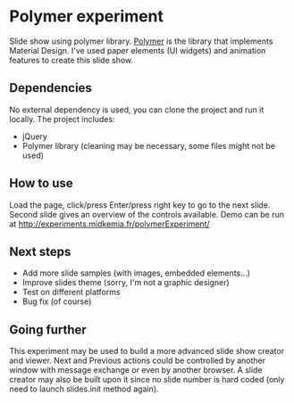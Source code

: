 Polymer experiment
======

Slide show using polymer library. [Polymer](http://www.polymer-project.org/) is the library that implements Material Design.
I've used paper elements (UI widgets) and animation features to create this slide show.

Dependencies
------
No external dependency is used, you can clone the project and run it locally.
The project includes:
- jQuery
- Polymer library (cleaning may be necessary, some files might not be used)

How to use
------
Load the page, click/press Enter/press right key to go to the next slide. Second slide gives an overview of the controls available. Demo can be run at http://experiments.midkemia.fr/polymerExperiment/

Next steps
------
- Add more slide samples (with images, embedded elements...)
- Improve slides theme (sorry, I'm not a graphic designer)
- Test on different platforms
- Bug fix (of course)

Going further
------
This experiment may be used to build a more advanced slide show creator and viewer. Next and Previous actions could be controlled by another window with message exchange or even by another browser.
A slide creator may also be built upon it since no slide number is hard coded (only need to launch slides.init method again).